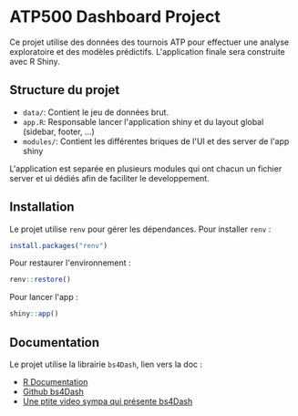 # ATP500 Dashboard Project

Ce projet utilise des données des tournois ATP pour effectuer une analyse exploratoire et des modèles prédictifs. L'application finale sera construite avec R Shiny.

## Structure du projet
- `data/`: Contient le jeu de données brut.
- `app.R`: Responsable lancer l'application shiny et du layout global (sidebar, footer, ...)
- `modules/`: Contient les différentes briques de l'UI et des server de l'app shiny

L'application est separée en plusieurs modules qui ont chacun un fichier server et ui dédiés afin de faciliter le developpement. 

## Installation
Le projet utilise `renv` pour gérer les dépendances. 
Pour installer `renv` :
```R
install.packages("renv")
```

Pour restaurer l'environnement :
```R
renv::restore()
```

Pour lancer l'app :
```R
shiny::app()
```

## Documentation 

Le projet utilise la librairie `bs4Dash`, lien vers la doc :

- [R Documentation](https://www.rdocumentation.org/packages/bs4Dash/versions/2.3.4)
- [Github bs4Dash](https://github.com/RinteRface/bs4Dash)
- [Une ptite video sympa qui présente bs4Dash](https://www.youtube.com/watch?v=LY6K_GD4ypc)




